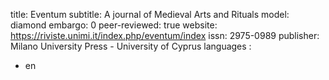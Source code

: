 title: Eventum
subtitle: A journal of Medieval Arts and Rituals
model: diamond
embargo: 0
peer-reviewed: true
website: https://riviste.unimi.it/index.php/eventum/index
issn: 2975-0989
publisher: Milano University Press - University of Cyprus
languages : 
-  en
